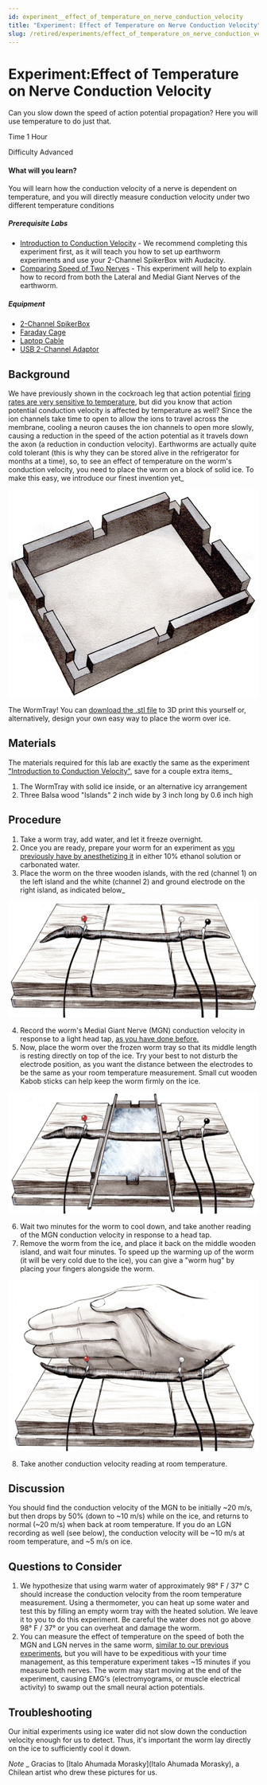 ```yaml
---
id: experiment__effect_of_temperature_on_nerve_conduction_velocity
title: "Experiment: Effect of Temperature on Nerve Conduction Velocity"
slug: /retired/experiments/effect_of_temperature_on_nerve_conduction_velocity
---
```


# Experiment:Effect of Temperature on Nerve Conduction Velocity

Can you slow down the speed of action potential propagation? Here you will use
temperature to do just that.

Time  1 Hour

Difficulty  Advanced

#### What will you learn?

You will learn how the conduction velocity of a nerve is dependent on
temperature, and you will directly measure conduction velocity under two
different temperature conditions

##### Prerequisite Labs

  * [Introduction to Conduction Velocity](speed) \- We recommend completing this experiment first, as it will teach you how to set up earthworm experiments and use your 2-Channel SpikerBox with Audacity.
  * [Comparing Speed of Two Nerves](comparingNerveSpeed) \- This experiment will help to explain how to record from both the Lateral and Medial Giant Nerves of the earthworm.

##### Equipment

* [2-Channel SpikerBox](/https://backyardbrains.com/products/twochannelspikerbox)
* [Faraday Cage](/https://backyardbrains.com/products/faradaycage)
* [Laptop Cable](/https://backyardbrains.com/products/laptopcable)
* [USB 2-Channel Adaptor](https://www.amazon.com/Griffin-Technology-iMic-Audio-Device/dp/B000BVV2IC)

## Background

We have previously shown in the cockroach leg that action potential [firing
rates are very sensitive to temperature](temperature), but did you know that
action potential conduction velocity is affected by temperature as well? Since
the ion channels take time to open to allow the ions to travel across the
membrane, cooling a neuron causes the ion channels to open more slowly,
causing a reduction in the speed of the action potential as it travels down
the axon (a reduction in conduction velocity). Earthworms are actually quite
cold tolerant (this is why they can be stored alive in the refrigerator for
months at a time), so, to see an effect of temperature on the worm's
conduction velocity, you need to place the worm on a block of solid ice. To
make this easy, we introduce our finest invention yet_

[ ![](./img/WormBed.jpg)](img/WormBed.jpg)

The WormTray! You can [download the .stl
file](/experiments/files/WormTray.stl) to 3D print this yourself or,
alternatively, design your own easy way to place the worm over ice.

## Materials

The materials required for this lab are exactly the same as the experiment
["Introduction to Conduction
Velocity"](https://backyardbrains.com/experiments/speed#Materials), save for a
couple extra items_

  1. The WormTray with solid ice inside, or an alternative icy arrangement 
  2. Three Balsa wood "Islands" 2 inch wide by 3 inch long by 0.6 inch high 

## Procedure

  1. Take a worm tray, add water, and let it freeze overnight. 
  2. Once you are ready, prepare your worm for an experiment as [you previously have by anesthetizing it](speed#sleep) in either 10% ethanol solution or carbonated water. 
  3. Place the worm on the three wooden islands, with the red (channel 1) on the left island and the white (channel 2) and ground electrode on the right island, as indicated below_ 

[ ![](./img/Worm-RoomTemp.jpg)](img/Worm-RoomTemp.jpg)

  4. Record the worm's Medial Giant Nerve (MGN) conduction velocity in response to a light head tap, [as you have done before.](comparingNerveSpeed)
  5. Now, place the worm over the frozen worm tray so that its middle length is resting directly on top of the ice. Try your best to not disturb the electrode position, as you want the distance between the electrodes to be the same as your room temperature measurement. Small cut wooden Kabob sticks can help keep the worm firmly on the ice. 

[ ![](./img/Worm-IceTemp.jpg)](img/Worm-IceTemp.jpg)

  6. Wait two minutes for the worm to cool down, and take another reading of the MGN conduction velocity in response to a head tap. 
  7. Remove the worm from the ice, and place it back on the middle wooden island, and wait four minutes. To speed up the warming up of the worm (it will be very cold due to the ice), you can give a "worm hug" by placing your fingers alongside the worm. 

[ ![](./img/Worm-WarmUp.jpg)](img/Worm-WarmUp.jpg)

  8. Take another conduction velocity reading at room temperature. 

## Discussion

You should find the conduction velocity of the MGN to be initially ~20 m/s,
but then drops by 50% (down to ~10 m/s) while on the ice, and returns to
normal (~20 m/s) when back at room temperature. If you do an LGN recording as
well (see below), the conduction velocity will be ~10 m/s at room temperature,
and ~5 m/s on ice.

## Questions to Consider

  1. We hypothesize that using warm water of approximately 98° F / 37° C should increase the conduction velocity from the room temperature measurement. Using a thermometer, you can heat up some water and test this by filling an empty worm tray with the heated solution. We leave it to you to do this experiment. Be careful the water does not go above 98° F / 37° or you can overheat and damage the worm. 
  2. You can measure the effect of temperature on the speed of both the MGN and LGN nerves in the same worm, [similar to our previous experiments](comparingNerveSpeed), but you will have to be expeditious with your time management, as this temperature experiment takes ~15 minutes if you measure both nerves. The worm may start moving at the end of the experiment, causing EMG's (electromyograms, or muscle electrical activity) to swamp out the small neural action potentials. 

## Troubleshooting

Our initial experiments using ice water did not slow down the conduction
velocity enough for us to detect. Thus, it's important the worm lay directly
on the ice to sufficiently cool it down.

_Note_ _ Gracias to [Italo Ahumada Morasky](Italo Ahumada Morasky), a Chilean
artist who drew these pictures for us.